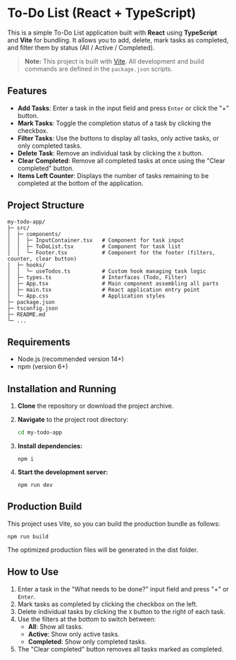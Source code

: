 # To-Do List (React + TypeScript)

This is a simple To-Do List application built with **React** using **TypeScript** and **Vite** for bundling. It allows you to add, delete, mark tasks as completed, and filter them by status (All / Active / Completed).

> **Note:** This project is built with [Vite](https://vitejs.dev/). All development and build commands are defined in the `package.json` scripts.

## Features

- **Add Tasks**: Enter a task in the input field and press `Enter` or click the "+" button.
- **Mark Tasks**: Toggle the completion status of a task by clicking the checkbox.
- **Filter Tasks**: Use the buttons to display all tasks, only active tasks, or only completed tasks.
- **Delete Task**: Remove an individual task by clicking the `X` button.
- **Clear Completed**: Remove all completed tasks at once using the "Clear completed" button.
- **Items Left Counter**: Displays the number of tasks remaining to be completed at the bottom of the application.

## Project Structure

```
my-todo-app/
├─ src/
│  ├─ components/
│  │  ├─ InputContainer.tsx   # Component for task input
│  │  ├─ ToDoList.tsx         # Component for task list
│  │  └─ Footer.tsx           # Component for the footer (filters, counter, clear button)
│  ├─ hooks/
│  │  └─ useTodos.ts          # Custom hook managing task logic
│  ├─ types.ts                # Interfaces (Todo, Filter)
│  ├─ App.tsx                 # Main component assembling all parts
│  ├─ main.tsx                # React application entry point
│  └─ App.css                 # Application styles
├─ package.json
├─ tsconfig.json
├─ README.md
└─ ...
```

## Requirements

- Node.js (recommended version 14+)
- npm (version 6+)

## Installation and Running

1. **Clone** the repository or download the project archive.
2. **Navigate** to the project root directory:

   ```bash
   cd my-todo-app

   ```

3. **Install dependencies:**
   ```
   npm i
   ```
4. **Start the development server:**
   ```
   npm run dev
   ```

## Production Build

This project uses Vite, so you can build the production bundle as follows:

```
npm run build
```

The optimized production files will be generated in the dist folder.

## How to Use

1. Enter a task in the "What needs to be done?" input field and press "+" or `Enter`.
2. Mark tasks as completed by clicking the checkbox on the left.
3. Delete individual tasks by clicking the `X` button to the right of each task.
4. Use the filters at the bottom to switch between:
   - **All**: Show all tasks.
   - **Active**: Show only active tasks.
   - **Completed**: Show only completed tasks.
5. The "Clear completed" button removes all tasks marked as completed.
